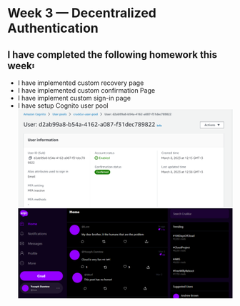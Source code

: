 # Week 3 — Decentralized Authentication
## I have completed the following homework this week፡
- I have implemented custom recovery page
- I have implemented custom confirmation Page
- I have implement custom sign-in page
- I have setup Cognito user pool <br />
![Congnito diagram](/journal/assets/Congnito.PNG) <br />
![logical diagram](/journal/assets/token.PNG) <br />
